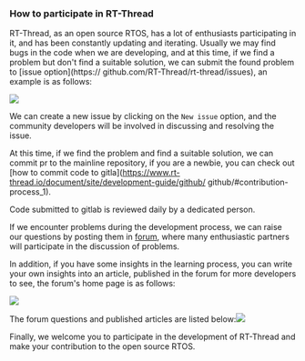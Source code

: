 ### How to participate in RT-Thread

RT-Thread, as an open source RTOS, has a lot of enthusiasts participating in it, and has been constantly updating and iterating. Usually we may find bugs in the code when we are developing, and at this time, if we find a problem but don't find a suitable solution, we can submit the found problem to [issue option](https:// github.com/RT-Thread/rt-thread/issues), an example is as follows:

![](figures/issue.png)

We can create a new issue by clicking on the `New issue` option, and the community developers will be involved in discussing and resolving the issue.

At this time, if we find the problem and find a suitable solution, we can commit pr to the mainline repository, if you are a newbie, you can check out [how to commit code to gitla](https://www.rt-thread.io/document/site/development-guide/github/ github/#contribution-process_1).

Code submitted to gitlab is reviewed daily by a dedicated person.

If we encounter problems during the development process, we can raise our questions by posting them in [forum](https://club.rt-thread.org/index.html), where many enthusiastic partners will participate in the discussion of problems.

In addition, if you have some insights in the learning process, you can write your own insights into an article, published in the forum for more developers to see, the forum's home page is as follows:

![](figures/luntan.png)

The forum questions and published articles are listed below:![](figures/qa.png)

Finally, we welcome you to participate in the development of RT-Thread and make your contribution to the open source RTOS.

